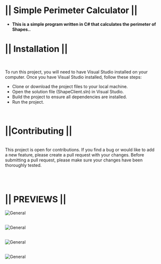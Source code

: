 <h1>|| Simple Perimeter Calculator ||</h1>

- <h4>This is a simple program written in C# that calculates the perimeter of Shapes..</h4> 

<h1>|| Installation || </h1><br>

To run this project, you will need to have Visual Studio installed on your computer. Once you have Visual Studio installed, follow these steps:

- Clone or download the project files to your local machine. <br>
- Open the solution file (ShapeClient.sln) in Visual Studio. <br>
- Build the project to ensure all dependencies are installed. <br>
- Run the project.

 
<br> 

<h1>||Contributing || </h1><br>
This project is open for contributions. If you find a bug or would like to add a new feature, please create a pull request with your changes. Before submitting a pull request, please make sure your changes have been thoroughly tested.

<br><br>

<h1> || PREVIEWS || </h1>

![General](https://i.imgur.com/TV40J7F.png) <br> <br>

![General](https://i.imgur.com/dxMWCNt.png) <br> <br>

![General](https://i.imgur.com/BFdvf98.png) <br> <br>

![General](https://i.imgur.com/orAwYab.png) <br> <br>

